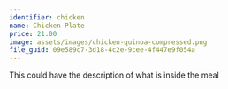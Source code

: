 ```yaml
---
identifier: chicken
name: Chicken Plate
price: 21.00
image: assets/images/chicken-quinoa-compressed.png
file_guid: 09e589c7-3d18-4c2e-9cee-4f447e9f054a
---
```

This could have the description of what is inside the meal